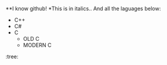 **I know github!
*This is in italics..
And all the laguages below:
* C++
* C#
* C
  * OLD C
  * MODERN C


:tree:
